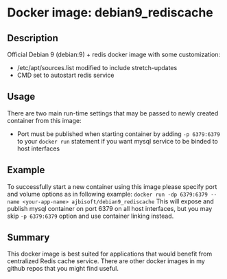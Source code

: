 # Docker image: debian9_rediscache

## Description

Official Debian 9 (debian:9) + redis docker image with some customization:
* /etc/apt/sources.list modified to include stretch-updates
* CMD set to autostart redis service

## Usage

There are two main run-time settings that may be passed to newly created container from this image:
* Port must be published when starting container by adding `-p 6379:6379` to your `docker run` statement if you want mysql service to be binded to host interfaces

## Example

To successfully start a new container using this image please specify port and volume options as in following example:
`docker run -dp 6379:6379 --name <your-app-name> ajbisoft/debian9_rediscache`
This will expose and publish mysql container on port 6379 on all host interfaces, but you may skip `-p 6379:6379` option and use container linking instead.

## Summary

This docker image is best suited for applications that would benefit from centralized Redis cache service. 
There are other docker images in my github repos that you might find useful.

